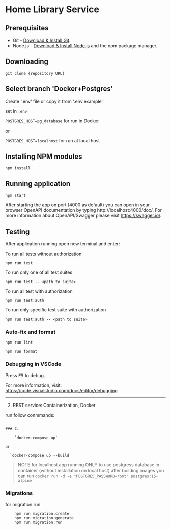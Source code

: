 # Home Library Service

## Prerequisites

- Git - [Download & Install Git](https://git-scm.com/downloads).
- Node.js - [Download & Install Node.js](https://nodejs.org/en/download/) and the npm package manager.

## Downloading

```
git clone {repository URL}
```

## Select branch 'Docker+Postgres'

 Create '.env' file or copy it from '.env.example'

set in `.env`

 `POSTGRES_HOST=pg_database` for run in Docker

or 
 
`POSTGRES_HOST=localhost`  for run at local host  


## Installing NPM modules

```
npm install
```

## Running application

```
npm start
```

After starting the app on port (4000 as default) you can open
in your browser OpenAPI documentation by typing http://localhost:4000/doc/.
For more information about OpenAPI/Swagger please visit https://swagger.io/.

## Testing

After application running open new terminal and enter:

To run all tests without authorization

```
npm run test
```

To run only one of all test suites

```
npm run test -- <path to suite>
```

To run all test with authorization

```
npm run test:auth
```

To run only specific test suite with authorization

```
npm run test:auth -- <path to suite>
```

### Auto-fix and format

```
npm run lint
```

```
npm run format
```

### Debugging in VSCode

Press <kbd>F5</kbd> to debug.

For more information, visit: https://code.visualstudio.com/docs/editor/debugging

---

2. REST service: Containerization, Docker

run follow conmmands:

```

### 2.

    `docker-compose up`

or

  `docker-compose up --build`

```

> NOTE
> for localhost app running ONLY
> to use postgress database in container (without installation on local host)
> after building images you can run
> `docker run -d -e "POSTGRES_PASSWORD=root" postgres:15-alpine`

### Migrations

for migration run

```
    npm run migration:create
    npm run migration:generate
    npm run migration:run
```
